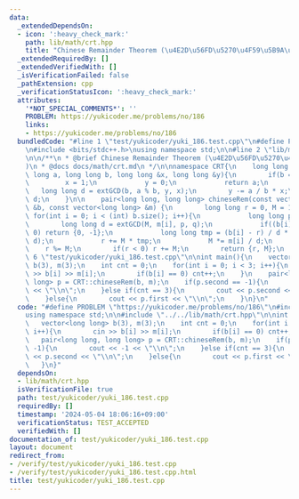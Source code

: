 ```yaml
---
data:
  _extendedDependsOn:
  - icon: ':heavy_check_mark:'
    path: lib/math/crt.hpp
    title: "Chinese Remainder Theorem (\u4E2D\u56FD\u5270\u4F59\u5B9A\u7406)"
  _extendedRequiredBy: []
  _extendedVerifiedWith: []
  _isVerificationFailed: false
  _pathExtension: cpp
  _verificationStatusIcon: ':heavy_check_mark:'
  attributes:
    '*NOT_SPECIAL_COMMENTS*': ''
    PROBLEM: https://yukicoder.me/problems/no/186
    links:
    - https://yukicoder.me/problems/no/186
  bundledCode: "#line 1 \"test/yukicoder/yuki_186.test.cpp\"\n#define PROBLEM \"https://yukicoder.me/problems/no/186\"\
    \n#include <bits/stdc++.h>\nusing namespace std;\n\n#line 2 \"lib/math/crt.hpp\"\
    \n\n/**\n * @brief Chinese Remainder Theorem (\u4E2D\u56FD\u5270\u4F59\u5B9A\u7406\
    )\n * @docs docs/math/crt.md\n */\n\nnamespace CRT{\n    long long extGCD(long\
    \ long a, long long b, long long &x, long long &y){\n        if(b == 0){\n   \
    \         x = 1;\n            y = 0;\n            return a;\n        }\n     \
    \   long long d = extGCD(b, a % b, y, x);\n        y -= a / b * x;\n        return\
    \ d;\n    }\n\n    pair<long long, long long> chineseRem(const vector<long long>\
    \ &b, const vector<long long> &m) {\n        long long r = 0, M = 1;\n       \
    \ for(int i = 0; i < (int) b.size(); i++){\n            long long p, q;\n    \
    \        long long d = extGCD(M, m[i], p, q);\n            if((b[i] - r) % d !=\
    \ 0) return {0, -1};\n            long long tmp = (b[i] - r) / d * p % (m[i] /\
    \ d);\n            r += M * tmp;\n            M *= m[i] / d;\n        }\n    \
    \    r %= M;\n        if(r < 0) r += M;\n        return {r, M};\n    }\n}\n#line\
    \ 6 \"test/yukicoder/yuki_186.test.cpp\"\n\nint main(){\n    vector<long long>\
    \ b(3), m(3);\n    int cnt = 0;\n    for(int i = 0; i < 3; i++){\n        cin\
    \ >> b[i] >> m[i];\n        if(b[i] == 0) cnt++;\n    }\n    pair<long long, long\
    \ long> p = CRT::chineseRem(b, m);\n    if(p.second == -1){\n        cout << -1\
    \ << \"\\n\";\n    }else if(cnt == 3){\n        cout << p.second << \"\\n\";\n\
    \    }else{\n        cout << p.first << \"\\n\";\n    }\n}\n"
  code: "#define PROBLEM \"https://yukicoder.me/problems/no/186\"\n#include <bits/stdc++.h>\n\
    using namespace std;\n\n#include \"../../lib/math/crt.hpp\"\n\nint main(){\n \
    \   vector<long long> b(3), m(3);\n    int cnt = 0;\n    for(int i = 0; i < 3;\
    \ i++){\n        cin >> b[i] >> m[i];\n        if(b[i] == 0) cnt++;\n    }\n \
    \   pair<long long, long long> p = CRT::chineseRem(b, m);\n    if(p.second ==\
    \ -1){\n        cout << -1 << \"\\n\";\n    }else if(cnt == 3){\n        cout\
    \ << p.second << \"\\n\";\n    }else{\n        cout << p.first << \"\\n\";\n \
    \   }\n}"
  dependsOn:
  - lib/math/crt.hpp
  isVerificationFile: true
  path: test/yukicoder/yuki_186.test.cpp
  requiredBy: []
  timestamp: '2024-05-04 18:06:16+09:00'
  verificationStatus: TEST_ACCEPTED
  verifiedWith: []
documentation_of: test/yukicoder/yuki_186.test.cpp
layout: document
redirect_from:
- /verify/test/yukicoder/yuki_186.test.cpp
- /verify/test/yukicoder/yuki_186.test.cpp.html
title: test/yukicoder/yuki_186.test.cpp
---
```

